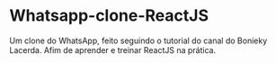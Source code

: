 # Whatsapp-clone-ReactJS
Um clone do WhatsApp, feito seguindo o tutorial do canal do Bonieky Lacerda. Afim de aprender e treinar ReactJS na prática.
